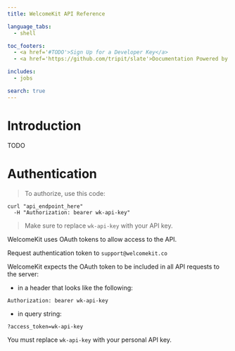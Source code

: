 ```yaml
---
title: WelcomeKit API Reference

language_tabs:
  - shell

toc_footers:
  - <a href='#TODO'>Sign Up for a Developer Key</a>
  - <a href='https://github.com/tripit/slate'>Documentation Powered by Slate</a>

includes:
  - jobs

search: true
---
```


# Introduction

TODO

# Authentication

> To authorize, use this code:

```shell
curl "api_endpoint_here"
  -H "Authorization: bearer wk-api-key"
```

> Make sure to replace `wk-api-key` with your API key.

WelcomeKit uses OAuth tokens to allow access to the API.

Request authentication token to `support@welcomekit.co`

WelcomeKit expects the OAuth token to be included in all API requests to
the server:

* in a header that looks like the following:

`Authorization: bearer wk-api-key`

* in query string:

`?access_token=wk-api-key`

<aside class="notice">
You must replace <code>wk-api-key</code> with your personal API key.
</aside>
